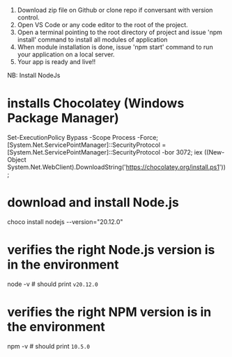 1. Download zip file on Github or clone repo if conversant with version control.
2. Open VS Code or any code editor to the root of the project.
3. Open a terminal pointing to the root directory of project and issue 'npm install' command to install all modules of application
4. When module installation is done, issue 'npm start' command to run your application on a local server.
5. Your app is ready and live!!

NB: Install NodeJs 
# installs Chocolatey (Windows Package Manager)
Set-ExecutionPolicy Bypass -Scope Process -Force;
[System.Net.ServicePointManager]::SecurityProtocol = [System.Net.ServicePointManager]::SecurityProtocol -bor 3072;
iex ((New-Object System.Net.WebClient).DownloadString('https://chocolatey.org/install.ps1'));
# download and install Node.js
choco install nodejs --version="20.12.0"
# verifies the right Node.js version is in the environment
node -v # should print `v20.12.0`
# verifies the right NPM version is in the environment
npm -v # should print `10.5.0`
